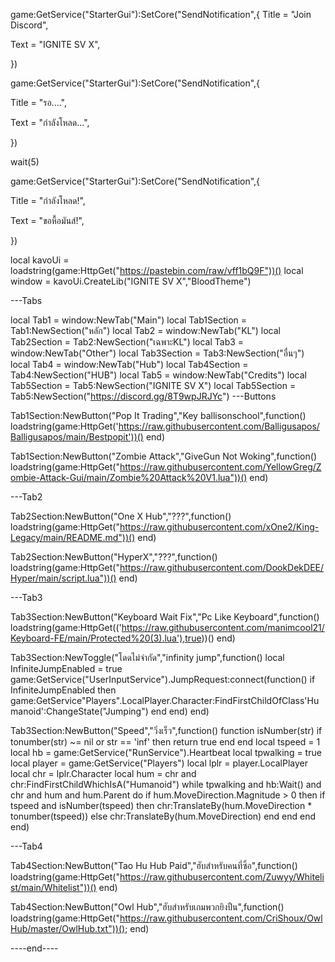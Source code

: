 game:GetService("StarterGui"):SetCore("SendNotification",{ 	Title = "Join Discord",  	

Text = "IGNITE SV X",

})

game:GetService("StarterGui"):SetCore("SendNotification",{ 	

Title = "รอ....",  	

Text = "กำลังโหลด...",

})

wait(5)

game:GetService("StarterGui"):SetCore("SendNotification",{ 	

Title = "กำลังโหลด!",  	

Text = "ขอหื้อมันส์!",

})

local kavoUi = loadstring(game:HttpGet("https://pastebin.com/raw/vff1bQ9F"))()
local window = kavoUi.CreateLib("IGNITE SV X","BloodTheme")

---Tabs
 
local Tab1 = window:NewTab("Main")
local Tab1Section = Tab1:NewSection("หลัก")
local Tab2 = window:NewTab("KL")
local Tab2Section = Tab2:NewSection("เฉพาะKL")
local Tab3 = window:NewTab("Other")
local Tab3Section = Tab3:NewSection("อื่นๆ")
local Tab4 = window:NewTab("Hub")
local Tab4Section = Tab4:NewSection("HUB")
local Tab5 = window:NewTab("Credits")
local Tab5Section = Tab5:NewSection("IGNITE SV X")
local Tab5Section = Tab5:NewSection("https://discord.gg/8T9wpJRJYc")
---Buttons

Tab1Section:NewButton("Pop It Trading","Key ballisonschool",function()
loadstring(game:HttpGet('https://raw.githubusercontent.com/Balligusapos/Balligusapos/main/Bestpopit'))()
end)

Tab1Section:NewButton("Zombie Attack","GiveGun Not Woking",function()
loadstring(game:HttpGet("https://raw.githubusercontent.com/YellowGreg/Zombie-Attack-Gui/main/Zombie%20Attack%20V1.lua"))()
end)

---Tab2

Tab2Section:NewButton("One X Hub","???",function()
loadstring(game:HttpGet("https://raw.githubusercontent.com/xOne2/King-Legacy/main/README.md"))()
end)

Tab2Section:NewButton("HyperX","???",function()
loadstring(game:HttpGet("https://raw.githubusercontent.com/DookDekDEE/Hyper/main/script.lua"))()
end)

---Tab3

Tab3Section:NewButton("Keyboard Wait Fix","Pc Like Keyboard",function()
loadstring(game:HttpGet(('https://raw.githubusercontent.com/manimcool21/Keyboard-FE/main/Protected%20(3).lua'),true))()
end)

Tab3Section:NewToggle("โดดไม่จำกัด","infinity jump",function()
local InfiniteJumpEnabled = true
game:GetService("UserInputService").JumpRequest:connect(function()
	if InfiniteJumpEnabled then
		game:GetService"Players".LocalPlayer.Character:FindFirstChildOfClass'Humanoid':ChangeState("Jumping")
	end
end)
end)

Tab3Section:NewButton("Speed","วิ่งเร็ว",function()
function isNumber(str)
  if tonumber(str) ~= nil or str == 'inf' then
    return true
  end
end
local tspeed = 1
local hb = game:GetService("RunService").Heartbeat
local tpwalking = true
local player = game:GetService("Players")
local lplr = player.LocalPlayer
local chr = lplr.Character
local hum = chr and chr:FindFirstChildWhichIsA("Humanoid")
while tpwalking and hb:Wait() and chr and hum and hum.Parent do
  if hum.MoveDirection.Magnitude > 0 then
    if tspeed and isNumber(tspeed) then
      chr:TranslateBy(hum.MoveDirection * tonumber(tspeed))
    else
      chr:TranslateBy(hum.MoveDirection)
    end
  end
end
end)

---Tab4

Tab4Section:NewButton("Tao Hu Hub Paid","ฮับสำหรับคนที่ซิ้อ",function()
loadstring(game:HttpGet("https://raw.githubusercontent.com/Zuwyy/Whitelist/main/Whitelist"))()
end)

Tab4Section:NewButton("Owl Hub","ฮับสำหรับเกมพวกยิงปืน",function()
loadstring(game:HttpGet("https://raw.githubusercontent.com/CriShoux/OwlHub/master/OwlHub.txt"))();
end)



----end----
